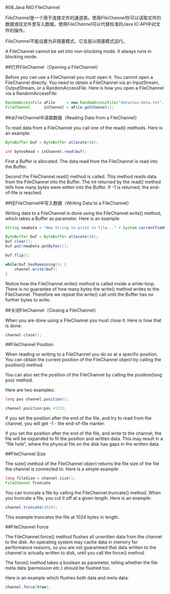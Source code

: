 #08.Java NIO FileChannel

*FileChannel*是一个用于连接文件的通道类。使用*FileChannel*你可以读取文件的数据或往文件里写入数据。使用*FileChannel*可以代替标准的Java IO API中对文件的操作。

*FileChannel*不能设置为非阻塞模式，它总是以阻塞模式运行。

A FileChannel cannot be set into non-blocking mode. It always runs in blocking mode.

##打开FileChannel（Opening a FileChannel）

Before you can use a FileChannel you must open it. You cannot open a FileChannel directly. You need to obtain a FileChannel via an InputStream, OutputStream, or a RandomAccessFile. Here is how you open a FileChannel via a RandomAccessFile:

```Java
RandomAccessFile aFile     = new RandomAccessFile("data/nio-data.txt", "rw");
FileChannel      inChannel = aFile.getChannel();
```

##从FileChannel中读取数据（Reading Data from a FileChannel）

To read data from a FileChannel you call one of the read() methods. Here is an example:

```Java
ByteBuffer buf = ByteBuffer.allocate(48);

int bytesRead = inChannel.read(buf);
```

First a Buffer is allocated. The data read from the FileChannel is read into the Buffer.

Second the FileChannel.read() method is called. This method reads data from the FileChannel into the Buffer. The int returned by the read() method tells how many bytes were witten into the Buffer. If -1 is returned, the end-of-file is reached.

##往FileChannel中写入数据（Writing Data to a FileChannel）

Writing data to a FileChannel is done using the FileChannel.write() method, which takes a Buffer as parameter. Here is an example:

```Java
String newData = "New String to write to file..." + System.currentTimeMillis();

ByteBuffer buf = ByteBuffer.allocate(48);
buf.clear();
buf.put(newData.getBytes());

buf.flip();

while(buf.hasRemaining()) {
    channel.write(buf);
}
```

Notice how the FileChannel.write() method is called inside a while-loop. There is no guarantee of how many bytes the write() method writes to the FileChannel. Therefore we repeat the write() call until the Buffer has no further bytes to write.

##关闭FileChannel（Closing a FileChannel）

When you are done using a FileChannel you must close it. Here is how that is done:

```Java
channel.close();    
```

##FileChannel Position

When reading or writing to a FileChannel you do so at a specific position. You can obtain the current position of the FileChannel object by calling the position() method.

You can also set the position of the FileChannel by calling the position(long pos) method.

Here are two examples:

```Java
long pos channel.position();

channel.position(pos +123);
```

If you set the position after the end of the file, and try to read from the channel, you will get -1 - the end-of-file marker.

If you set the position after the end of the file, and write to the channel, the file will be expanded to fit the position and written data. This may result in a "file hole", where the physical file on the disk has gaps in the written data.

##FileChannel Size

The size() method of the FileChannel object returns the file size of the file the channel is connected to. Here is a simple example:

```Java
long fileSize = channel.size();    
FileChannel Truncate
```

You can truncate a file by calling the FileChannel.truncate() method. When you truncate a file, you cut it off at a given length. Here is an example:

```Java
channel.truncate(1024);
```

This example truncates the file at 1024 bytes in length.

##FileChannel Force

The FileChannel.force() method flushes all unwritten data from the channel to the disk. An operating system may cache data in memory for performance reasons, so you are not guaranteed that data written to the channel is actually written to disk, until you call the force() method.

The force() method takes a boolean as parameter, telling whether the file meta data (permission etc.) should be flushed too.

Here is an example which flushes both data and meta data:

```Java
channel.force(true);
```